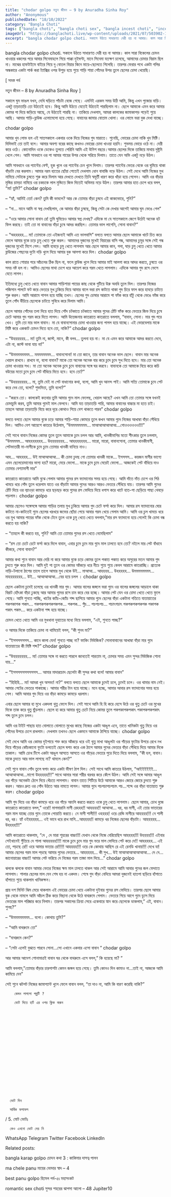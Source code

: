 ```yaml
---
title: "chodar golpo নতুন জীবন – 9 by Anuradha Sinha Roy"
author: "Anonymous"
publishedDate: "18/10/2022"
category: "Bangla Choti"
tags: ["bangla choti", "bangla choti sex", "bangla incest choti", "incest choti", "incest choti golpo", "Maa Chhele", "maa choda golpo", "maa ke chuda"]
imageUrl: "https://banglachoti.live/wp-content/uploads/2021/07/503902-150x150.jpg"
excerpt: "bangla chodar golpo choti. সকালে উঠতে সাধারণত দেরী হয় না আমার। কাল সারা বিকেলের চোদন খাওয়ার ধকলের পরে আবার সিনেমাহলে গিয়ে পাক্কা দুইঘণ্টা, মানে সিনেমা যতক্ষণ চলেছে, আমাদের চোদার বিরাম ছিল না। মাঝের হা..."
---
```


bangla chodar golpo choti. সকালে উঠতে সাধারণত দেরী হয় না আমার। কাল সারা বিকেলের চোদন খাওয়ার ধকলের পরে আবার সিনেমাহলে গিয়ে পাক্কা দুইঘণ্টা, মানে সিনেমা যতক্ষণ চলেছে, আমাদের চোদার বিরাম ছিল না। মাঝের হাফটাইমে বাইরে গিয়ে দু বোতল বিয়ার কিনে মায়ে-ছেলেতে গিলেছি। তারপর ফেরার পথে একটা গলির অন্ধকারে একটা পার্ক করা ট্যাক্সির ওপর উপুড় হয়ে শুয়ে শাড়ি শায়া পোঁদের উপর তুলে ছেলের চোদা খেয়েছি।


[
সমস্ত পর্ব


নতুন জীবন – 8 by Anuradha Sinha Roy
]


সকালে ঘুম ভাঙল যখন, দেখি ঘড়িতে পাঁচটা বেজে গেছে। এমনিই এরকম সময় উঠি আমি, কিন্তু এখন পুজোর বাড়ি। একটু তাড়াতাড়ি তো উঠতেই হবে। কিন্তু আমি উঠতে যেতেই উঠতেই পারছিলাম না। ছেলে আমাকে এমন করে আমার কোমর পা দিয়ে জড়িয়ে আছে, যে উঠতেই পারছি না। তাকিয়ে দেখলাম, আমরা কালকের জামাকাপড় পড়েই শুয়ে আছি। আমার শাড়ি-ব্লাউজ এলোমেলো হয়ে গেছে। বাবানের জামার বোতাম খোলা। ওর লোমে ভরা বুক দেখা যাচ্ছে।


chodar golpo


আমার খুব লোভ হল এই সাতসকালে একবার ওকে দিয়ে নিজের গুদ মারাতে। শুনেছি, ভোরের চোদা নাকি খুব মিষ্টি। দিদিভাই তো তাই বলে। আমার অবশ্য বরের কাছে কখনও ভোরের চোদা খাওয়া হয়নি। শুভময় ভোরে ওঠে না। দেরী করে ওঠে। কোনোদিন ওকে ডেকেও তুলতে পেরিনি আমি এই উনিশ বছরে।আমার ছেলের দিকে তাকিয়ে মাথায় দুষ্টুমি খেলে গেল। আমি সাবধানে ওর পা আমার গায়ের উপর থেকে সরিয়ে দিলাম। তাতে যেন অভি একটু নড়ে উঠল।


আমি সাবধানে ওর প্যান্টের বেল্ট, হুক খুলে ওর প্যান্টের চেন খুলে দিলাম। তারপর প্যান্টের ভেতর থেকে ওর ঘুমিয়ে থাকা বাঁড়াটা বের করলাম। আমার নরম হাতের ছোঁয়া পেতেই দেখলাম ধোন বাবাজি নড়ে উঠল। সেই দেখে আমি নিজের মুখ নামিয়ে সেটাকে চুষতে শুরু করে দিলাম আর দেখতে দেখতে তিনি স্বমূর্তী ধারণ করে খাঁড়া হয়ে গেলেন। আমি ওর বাঁড়ার মুন্ডির চামড়া নামিয়ে ওর চকচকে লাল মুন্ডিতে জিভ দিতেই অভিময় নড়ে উঠল। তারপর আমার হাত চেপে ধরে বলল, “মা! তুমি?” chodar golpo


– “হ্যাঁ, আমিই তো! কেন? তুমি কী ভাবলে? আর কে তোমার বাঁড়া চুষবে এই কাকভোরে, শুনি?”

– “না… মানে আমি না স্বপ্ন দেখছিলাম, কে আমার বাঁড়া চুষছে, কিন্তু সেটা কে দেখার আগেই আমার ঘুম ভেঙে গেল”

– “ওরে আমার সোনা বাবান রে! তুমি ঘুমিয়েও আমার স্বপ্ন দেখছ? এদিকে মা যে সাতসকালে জেগে উঠেই অনেক হট ফিল করছে। তাই তো মা বাবানের বাঁড়া চুষে আদর করছিল। তোমার ভাল লাগেনি, সোনা বাবান?”












– “অহহহহহ… মা! তোমাকে তো এইজন্যই আমি এত ভালবাসি” বলতে বলতে আমার ছেলে আমাকে খাটে চিত করে ফেলে আমার বুকে চড়ে চুমু খেতে শুরু করল। আমাদের দুজনের মুখেই বিয়ারের বাসি গন্ধ, আমাদের চুমুর সঙ্গে সেই গন্ধ দুজনের মুখেই মিশে গেল। আমি হাবড়ে চুমু খেতে লাগলাম আর ছেলে আমার কান, গলা, ঘাড় চুমু খেতে খেতে আমার ব্লাউজের পেছনের দুটো দড়ি খুলে দিয়ে আমার বুক আলগা করে দিল। chodar golpo


কাল রাতে শোয়ার পরে আঁচলের ঠিক ছিল না, ফলে ব্লাউজ খুলে দিয়ে আমার মাই আলগা করে আদর করতে, চুষতে ওর সময় নষ্ট হল না। আমিও ছেলের মাথা চেপে ধরে আয়েশ করে গরম খেতে লাগলাম। এদিকে আমার গুদ রসে ভেসে যেতে লাগল।


ইতিমধ্যে চুমু খেতে খেতে বাবান আমার শাড়িশায়া পায়ের কাছ থেকে গুটিয়ে উরু অবধি তুলে দিল। তারপর নিজের পজিসান পালটে ফট করে ভেতরে মুখ ঢুকিয়ে দিয়ে আমার বালে ভরা রস কাটতে থাকা গুদ চিরে ফাল করে হাবড়ে চাটতে শুরু করল। আমি আরামে পাগল হয়ে যাচ্ছি তখন। ছেলের গুদ চোষার আরামে পা ফাঁক করে হাঁটু থেকে ভেঙে ভাঁজ করে তুলে পোঁদ উঁচিয়ে ছেলেকে চাটতে সুবিধে করে দিলাম আমি।


ছেলে আমার পোঁদের তলা দিয়ে হাত দিয়ে পোঁদ চটকাতে চটকাতে আমার গুদের ঠোঁট ফাঁক করে ভেতরে জিভ দিয়ে চুষে চেটে আমার গুদ গরম করে দিতে লাগল। আমি উত্তেজনায় কাতরাতে কাতরাতে বললাম, “বাবান, সোনা। মার গুদ পরে খেও। তুমি তো মার ভাল বাবান। মা যে বাবানসোনার চোদা খাওয়ার জন্য পাগল হয়ে যাচ্ছে। এই ভোরবেলায় মাকে মিষ্টি করে এককাট চোদন দিতে হবে তো, নাকি?” chodar golpo


– “উহহহহহহ… মা! তুমি না, জাস্ট, মানে, কী বলব… তুলনা হয় না। মা যে এমন করে আমাকে আদর করতে দেবে, এটা না, জাস্ট ভাবা যায় না!”


– “উমমমমমমমম… মমমমমমমম… বাবানসোনা! মা তো জানে, তার বাবান অনেক ভাল ছেলে। বাবান মার অনেক খেয়াল রাখবে। রাখবে না, বলো বাবান? মাকে তো অনেক অনেক বার করে চুদে চুদে সুখ দিতে হবে। মার তো অনেক চোদা খাওয়ার সখ। মা তো অনেক অনেক চুদে চুদে বাবানের সঙ্গে ঘর করবে। বাবানকে তো আমাকে বিয়ে করে কচি বউয়ের মতো চুদে চুদে পেট বাঁধিয়ে দিতে হবে। হবে তো?”


– “উহহহহহহহ… মা, তুমি যেই না পেট বাধানোর কথা, বলো, আমি খুব আনন্দ পাই। আমি সত্যি তোমাকে চুদে পেট করে দেব তো, বলো? শুভমিতা, তুমি বলো?”


– “করবে তো। কালকেই কতবার তুমি আমার গুদে মাল ফেলেছ, খেয়াল আছে? এখন আমি তো তোমার সঙ্গে যখনই চোদাচুদি করব, তুমি আমার গুদেই মাল ফেলবে। আমি যত তাড়াতড়ি পারি, আমার বাবানের বাচ্চার মা হতে চাই। তাহলে আমরা তাড়াতড়ি বিয়ে করে দূরে কোথাও গিয়ে বেশ থাকতে পারব” chodar golpo


বলতে বলতে ছেলে আমার বুকে চড়ে আমার শাড়ি-শায়া কোমরে তুলে কখন আমার গুদে নিজের আখাম্বা বাঁড়া সেঁধিয়ে দিল। আমিও বেশ আয়েশে কাতরে উঠেলাম, “উমমমমমমমম… মাআআআআআআ…গোওওওওওও!!!”


সেই সাথে বাবান নিজের কোমর তুলে তুলে আমাকে চুদে চলল আর আমি, খানকীমাগির মতো শীৎকার তুলে চললাম, “উমমমমম… আহহহহহহহ… উহহহহহহহ… আহহহহহহহ… মারো, মারো, বাবানসোনা, তোমার খানকীমাগী, পেটভাতারী মা-মাগীকে চুদে চুদে তোমার খানকী বানিয়ে নাও।


আহ… আহহহহ… উই মাআআআআ… কী চোদা চুদছ গো তোমার খানকী মাকে… ইসসসস… কয়জন মাগীর ভাগ্যে এমন ছেলেচোদানোর ভাগ্য হয়? মারো, মেরে ফেলো… মাকে চুদে চুদে মেরেই ফেলো… আজকেই পেট বাঁধিয়ে দাও তোমার বেশ্যামাগী মার”


কাতরাতে কাতরাতে আমি বুঝে গেলাম আমার গুদের রস ফ্যাদানোর সময় হয়ে গেছে। আমি দাঁতে দাঁত চেপে ওর পিঠ খামচে ধরে পোঁদ তুলে ধরেলাম যাতে ওর বাঁড়াটা আমার গুদের আরও আরও ভেতরে সেঁধিয়ে যায়। তারপর আমি গুদের ঠোঁট দিয়ে ওর ল্যাওড়া কামড়ে ধরে ছড়ছড় করে গুদের রস ফেদিয়ে দিয়ে ধপাস করে খাটে হাত-পা ছেড়িয়ে পাছা থেবড়ে পড়লাম। chodar golpo


আমার ছেলেও সঙ্গেসঙ্গে আমার শাড়ির তলায় মুখ ঢুকিয়ে আমার গুদ চেটে ফর্সা করে দিল। আমার রস ফ্যাদানোর ঘোর কাটতে না-কাটতেই গুদে ছেলের খরখরে জভের ছোঁয়া পেয়ে আবার গরম খেয়ে গেলাম আমি। আমি ওর চুল খামচে ধরে ওর মুখ আমার পায়ের ফাঁক থেকে টেনে তুলে ওকে চুমু খেতে খেতে বললাম,”মার রস ফ্যাদানো হয়ে গেলেই কি চোদা বন্ধ করতে হয় নাকি?


– “তাহলে কী করতে হয়, শুনি? আমি তো তোমার গুদের রস খেতে নেমেছিলাম”


– “রস তো চেটে চেটে ফর্সা করে দিলে বাবান, এবার চুদে চুদে মার গুদে মাল ঢালতে হবে তো? নইলে মার পেট বাঁধাবে কীকরে, সোনা বাবান?”


আমার কথা শুনে বাবান আর দেরি না করে আমার বুকে চড়ে কোমর তুলে পকাত পকাত করে অসুরের মতন আমার গুদ চুদতে শুরু করে দিল। আমি দুই পা তুলে ওর কোমর আঁকড়ে ধরে নীচে শুয়ে শুয়ে কেবল আরামে কাতরাচ্ছি। প্রত্যেক নাড়ি-টলানো ঠাপের তালে তালে আমার মুখ থেকে উই… মাআআ… আহহহহ… উহহহহহ… উমমমমমমমম… মাহহহহহহহ… উই… আআআআআ…বের হয়ে চলল । chodar golpo


ছেলে একটানা চুদেই চলেছে ওর খানকী মার গুদ। আমার বালের জঙ্গলে ভরা গুদে ওর বালের জঙ্গলের আড়ালে থাকা বিরাট হোঁৎকা বাঁড়া ঢুকছে আর আমার গুদের রসে চান করে বের হচ্ছে। আমার পেট যেন ওর চোদা খেতে খেতে ফুলে গেছে। আমি শুনতে পাচ্ছি, খাটের ক্যাঁচ-ক্যোঁচ শব্দ ছাপিয়ে আমার গুদে ছেলের বাঁড়া একটানা গতিতে যাতায়াতের পকপকাপক পকাৎ… পকপকপকপকপকপক… পকপক… পুঁচ… পচপচপচ… পচাৎপচাৎ পকপকপকপকপক পকাপক পকাৎ পকাৎ… করে একটানা শব্দ হয়ে যাচ্ছে।


চোদন খেতে খেতে আমি ওর মুখখানা দুহাতের মধ্যে নিয়ে বললাম, “এই, শুনতে পাচ্ছ?”


ও আমার দিকে তাকিয়ে চোদা না থামিয়েই বলল, “কী শুনব মা?”


– “ইসসসসসসস… কানে কালা যেন! শুনতে পাচ্ছ না? ফাকিং মিউজিক? সোনাবাবানের আখাম্বা বাঁড়া মার গুদে যাতায়াতের কী মিষ্টি শব্দ?” chodar golpo


– “উহহহহহহহ… মা! তোমার সঙ্গে না করতে পারলে জানতেই পারতাম না, চোদার সময় এমন সুন্দর মিউজিক শোনা যায়…”


– “ইসসসসসসসসসসস… আমার মাদারচোদ ছেলেটা কী সুন্দর কথা বলে! আমার বাবান”


– “হিহিহি… মা! আমরা খুব অসভ্য! না?” বলতে বলতে ছেলে আমাকে চুদেই চলে, চুদেই চলে। ওর থামার নাম নেই। আমার পেটের ভেতরে পাকাচ্ছে। আমার শরীর টান হয়ে যাচ্ছে। মনে হচ্ছে, আমার আবার রস ফ্যাদানোর সময় হয়ে গেল। আমি আবার গুদ দিয়ে ওর বাঁড়া কামড়ে কামড়ে ধরলাম।


এবার ছেলে আমার হা মুখে একদলা থুতু ফেলে দিল। সেই সাথে আমি হি হি করে হেসে উঠে ওর থুতু চেটে ওর মুখের দিকে তাক করে থুতু ছুঁড়লাম। ছেলে হা করে আমার থুতু চেটে নিয়ে কোমর তুলে পকপকাপকপকাৎ পকাপকপকপকাৎ শব্দ তুলে চুদে চলল।


আমি ওর টাইট পাছায় হাত বোলাতে বোলাতে মুখের কাছে নিজের একটা আঙুল এনে, তাতে খানিকটা থুতু নিয়ে ওর পোঁদের উপরে চেপে রাখলাম। দেখলাম তখনও ছেলে একমনে আমাকে ঠাপিয়ে যাচ্ছে। chodar golpo


সেই দেখে আমি ওর কোমর দুইপায়ে শক্ত করে আঁকড়ে ধরে ওই থুতু মাখা আঙুলটা ওর গাঁড়ের ফুটোর উপরে রেখে নখ দিয়ে গাঁড়ের কোঁচকানো ফুটো ডলতেই ছেলে ঘপাং করে এক ঠাপে আমার গুদের ভেতরে বাঁড়া সেঁধিয়ে দিয়ে আমার দিকে তাকাল। আমি চোখ টিপে একটা আঙুল আসতে আসতে ওর গাঁড়ের ভেতরে পুরে দিতে দিয়ে বললাম, “কী হল, বাবান। মাকে চুদতে আর ভাল লাগছে না? থামলে কেন?”


সেই শুনে বাবান পোঁদ তুলে ঘপাং করে একটা ভীষণ ঠাপ দিল। সেই সাথে আমি কাতরে উঠলাম, “আইইইইইই… আআআআআ…মাগো উহহহহহ!!!” সাথে আমার সারা শরীর থরথর করে কেঁপে উঠল। আমি সেই সঙ্গে আমার আঙুল ওর গাঁড়ে অনেকটা ঠেলে দিয়ে খেঁচতে লাগলাম। বাবান তাতে শিটিয়ে উঠে আমাকে আরও জোরে জোরে চুদতে শুরু করল। আরও দ্রুত ওর পোঁদ উঠতে আর নামতে লাগল। আমার গুদে পচপচাপচপচাৎ পচ…শব্দে ওর বাঁড়া যাতায়াত শুরু করল। chodar golpo


আমি গুদ দিয়ে ওর বাঁড়া কামড়ে ধরে ওর গাঁড়ে আংলি করতে করতে ওকে চুমু খেতে লাগলাম। ছেলে আমার, চোখ বুজে কাতরাতে কাতরাতে বলল,” ওরে!! মাগমারানি মাগী রেহহহ!! আহহহহ!! আআআ… ধর, ধর মাগী, এই তোর ভাতারের গরম মাল যাচ্ছে তোর গুদে তোকে পোয়াতি করতে। নে মাগী শালী!!! ওহহহহ! ওরে রেন্ডি মাগীরে আহহহহ!!! নে শালী ধর, ধর। হ্যাঁ ওইহহহহহ… ওই ভাবে ধরে রাখ মাগি…আহহহহ!! কামড়ে ধর নিজের ছেলের বাঁড়াটা। আহহহহহ…উহহহহ!!!”


আমি কাতরাতে থাকলাম, “দে , দে মারা শূয়রের বাচ্চা!!! যেখান থেকে নিজে বেরিয়েছিস আহহহহ!!! উহহহহ!!! এইবার সেইখানেই গুঁতিয়ে দে শালা আহহহহহ!!!! মাকে চুদে চুদে মার গুদ ভরে মাল ফেদিয়ে পেট করে দে!! আহহহহহ… এই তো, পড়ছে রে!! ওরে আমার ভাতার রে!!!!! আহহহহ!!! ওরে কে কোথায় আছিস রে এই রেনডি খানায়!!! দেখে যা! আমার ছেলের গরম মাল পড়ছে আমার গুদের ভেতরে… আহহহহহ… কী সুখ… উই মাআআআআআআআ… দে দে… জানোয়ারের বাচ্চা!! আমার পেট ভরিয়ে দে নিজের গরম তাজা মাল দিয়ে…” chodar golpo


ঝলকে ঝলকে বাবান আমার ভেতর নিজের ক্ষম মাল ঢালতে থাকল আর সেই আরামে আমি আবার গুদের জল ফেদাতে লাগলাম। শালার ছেলের মাল যেন শেষ হয় না একদম। শেষে গুদ বাঁড়া বেদিয়ে আমরা দুজনেই হাতপা ছড়িয়ে হাঁপাতে হাঁপাতে শুয়ে থাকলাম খানিকক্ষন।


প্রায় দশ মিনিট ঝিম মেরে থাকলাম এই ভোরের চোদা খেয়ে একটানা দুইবার গুদের রস ফেদিয়ে। তারপর ছেলে আমার বুক থেকে নামলে আমি আঁচল ঠিক করে বিছানা থেকে উঠে বাথরুমে গেলাম। ভেতরে গিয়ে আগে গুদে ড্যুস দিয়ে ভেতরের মাল পরিষ্কার করে নিলাম। তারপর সকালের ক্রিয়া সেরে একেবারে স্নান করে ছেলেকে ডাকলাম,” এই, বাবান। শুনছ?”


– “উমমমমমমমম… বলো। কোথায় তুমি?”


– “আমি বাথরুমে তো”


– “বাথরুমে কেন?”


– “সেটা এলেই বুঝতে পারবে সোনা…সো এখানে একবার এসো বাবান ” chodar golpo


আর আমার আদেশ শোনামাত্রই বাবান ঘর থেকে বাথরুমে এসে বলল,” কি হয়েছে মা? ”


আমি বললাম,”তোমার বাঁড়ার চারপাশটা কেমন জঙ্গল হয়ে গেছে। তুমি কোনও দিন কামাও না…তাই না, আজকে আমি কামিয়ে দেব”


সেই শুনে ঝটপট নিজের জামাপ্যান্ট খুলে ফেলে বাবান বলল, “তা দাও না, আমি কি বারণ করেছি নাকি?”


 
 
 
        কেমন লাগলো গল্পটি ?      
 
        ভোট দিতে হার্ট এর ওপর ক্লিক করুন      
 
 
 
 
 
 
 
 
 
 
 
 
 
 
 
 
 
 
 
 
 
      ভোট দিন    
 
      সার্বিক ফলাফল 
 / 5. মোট ভোটঃ 
 
 
      কেও এখনো ভোট দেয় নি    
 
 
 
 
WhatsApp
Telegram
Twitter
Facebook
LinkedIn




Related posts:






bangla karap golpo চোদন কথা 3 : কাকিমার দাসত্ব পালন




ma chele panu মায়ের ভোদার স্বাদ – 4




best panu golpo হিমেল পর্ব-৫ঃ মহাসংকট




romantic sex choti সুন্দর শহরের ঝাপসা আলো – 48 Jupiter10
